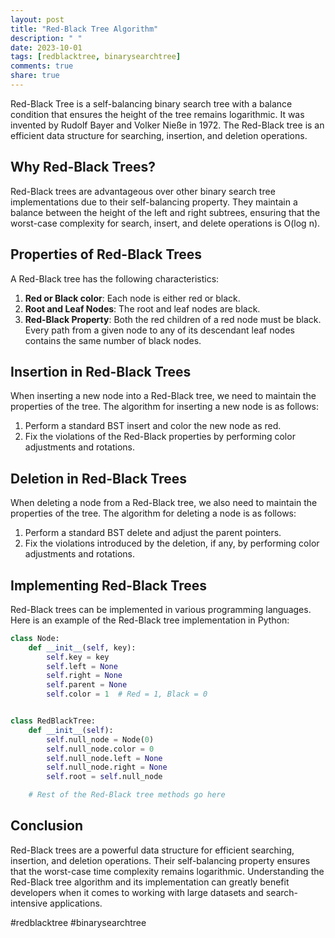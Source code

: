 ```yaml
---
layout: post
title: "Red-Black Tree Algorithm"
description: " "
date: 2023-10-01
tags: [redblacktree, binarysearchtree]
comments: true
share: true
---
```


Red-Black Tree is a self-balancing binary search tree with a balance condition that ensures the height of the tree remains logarithmic. It was invented by Rudolf Bayer and Volker Nieße in 1972. The Red-Black tree is an efficient data structure for searching, insertion, and deletion operations.

## Why Red-Black Trees?

Red-Black trees are advantageous over other binary search tree implementations due to their self-balancing property. They maintain a balance between the height of the left and right subtrees, ensuring that the worst-case complexity for search, insert, and delete operations is O(log n).

## Properties of Red-Black Trees

A Red-Black tree has the following characteristics:

1. **Red or Black color**: Each node is either red or black.
2. **Root and Leaf Nodes**: The root and leaf nodes are black.
3. **Red-Black Property**: Both the red children of a red node must be black. Every path from a given node to any of its descendant leaf nodes contains the same number of black nodes.

## Insertion in Red-Black Trees

When inserting a new node into a Red-Black tree, we need to maintain the properties of the tree. The algorithm for inserting a new node is as follows:

1. Perform a standard BST insert and color the new node as red.
2. Fix the violations of the Red-Black properties by performing color adjustments and rotations.

## Deletion in Red-Black Trees

When deleting a node from a Red-Black tree, we also need to maintain the properties of the tree. The algorithm for deleting a node is as follows:

1. Perform a standard BST delete and adjust the parent pointers.
2. Fix the violations introduced by the deletion, if any, by performing color adjustments and rotations.

## Implementing Red-Black Trees

Red-Black trees can be implemented in various programming languages. Here is an example of the Red-Black tree implementation in Python:

```python
class Node:
    def __init__(self, key):
        self.key = key
        self.left = None
        self.right = None
        self.parent = None
        self.color = 1  # Red = 1, Black = 0


class RedBlackTree:
    def __init__(self):
        self.null_node = Node(0)
        self.null_node.color = 0
        self.null_node.left = None
        self.null_node.right = None
        self.root = self.null_node

    # Rest of the Red-Black tree methods go here
```

## Conclusion

Red-Black trees are a powerful data structure for efficient searching, insertion, and deletion operations. Their self-balancing property ensures that the worst-case time complexity remains logarithmic. Understanding the Red-Black tree algorithm and its implementation can greatly benefit developers when it comes to working with large datasets and search-intensive applications.

#redblacktree #binarysearchtree